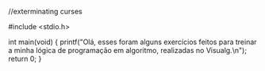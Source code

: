 //exterminating curses


#include <stdio.h>

int main(void) {
  printf("Olá, esses foram alguns exercícios feitos para treinar a minha lógica de programação em algoritmo, realizadas no Visualg.\n");
  return 0;
}
